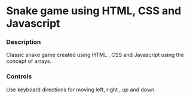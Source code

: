 # Snake game using HTML, CSS and Javascript

### Description
  
  Classic snake game created using HTML , CSS and Javascript using the concept of arrays.

### Controls

  Use keyboard directions for moving left, right , up and down.

